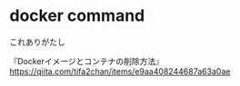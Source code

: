 # docker command
これありがたし

『Dockerイメージとコンテナの削除方法』  
https://qiita.com/tifa2chan/items/e9aa408244687a63a0ae
